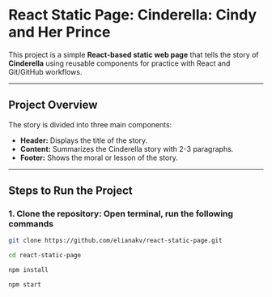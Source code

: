 # React Static Page: Cinderella: Cindy and Her Prince

This project is a simple **React-based static web page** that tells the story of **Cinderella** using reusable components for practice with React and Git/GitHub workflows.

---

## **Project Overview**
The story is divided into three main components:
- **Header:** Displays the title of the story.
- **Content:** Summarizes the Cinderella story with 2-3 paragraphs.
- **Footer:** Shows the moral or lesson of the story.

---

## **Steps to Run the Project**

### 1. **Clone the repository: Open terminal, run the following commands**
```bash
git clone https://github.com/elianakv/react-static-page.git

cd react-static-page

npm install

npm start
